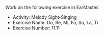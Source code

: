 Work on the following exercise in EarMaster:
- Activity: Melody Sight-Singing
- Exercise Name: Do, Re, Mi, Fa, So, La, Ti
- Exercise Number: 11.11
